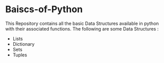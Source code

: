 # Baiscs-of-Python

This Repository contains all the basic Data Structures available in python with their associated functions.
The following are some Data Structures :
 - Lists
 - Dictionary
 - Sets
 - Tuples
